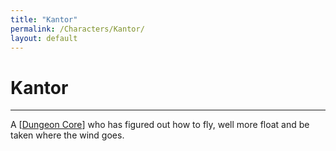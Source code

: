 ```yaml
---
title: "Kantor"
permalink: /Characters/Kantor/
layout: default
---
```

# Kantor
---
A [[Dungeon Core](../../DungeonCore.md)] who has figured out how to fly, well more float and be taken where the wind goes.